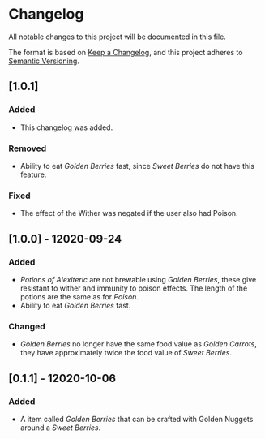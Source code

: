 # Changelog
All notable changes to this project will be documented in this file.

The format is based on [Keep a Changelog](https://keepachangelog.com/en/1.0.0/),
and this project adheres to [Semantic Versioning](https://semver.org/spec/v2.0.0.html).

## [1.0.1]
### Added
- This changelog was added.

### Removed
- Ability to eat _Golden Berries_ fast, since _Sweet Berries_ do not have this feature.

### Fixed
- The effect of the Wither was negated if the user also had Poison.

## [1.0.0] - 12020-09-24
### Added
- _Potions of Alexiteric_ are not brewable using _Golden Berries_, these give resistant to wither and immunity 
to poison effects. The length of the potions are the same as for _Poison_.
- Ability to eat _Golden Berries_ fast.

### Changed
- _Golden Berries_ no longer have the same food value as _Golden Carrots_, they have approximately twice the food value of _Sweet Berries_.

## [0.1.1] - 12020-10-06
### Added
- A item called _Golden Berries_ that can be crafted with Golden Nuggets around a _Sweet Berries_.
